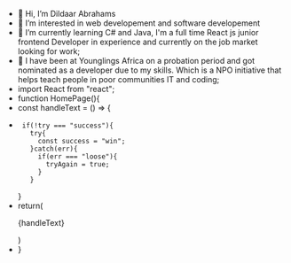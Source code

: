 - 👋 Hi, I’m Dildaar Abrahams
- 👀 I’m interested in web developement and software developement
- 🌱 I’m currently learning C# and Java, I'm a full time React js junior frontend Developer in experience and currently on the job market looking for work;
- 🌱 I have been at Younglings Africa on a probation period and got nominated as a developer due to my skills. Which is a NPO initiative that helps teach people in poor communities IT and coding;
-  import React from "react";
-   function HomePage(){
-    const handleText = () => {
-      if(!try === "success"){
         try{
           const success = "win";
         }catch(err){
           if(err === "loose"){
             tryAgain = true;
           }
         }
     }
-    return(
         <div>
               <p>
                   {handleText}
               </p>
         </div>
      )
- }
